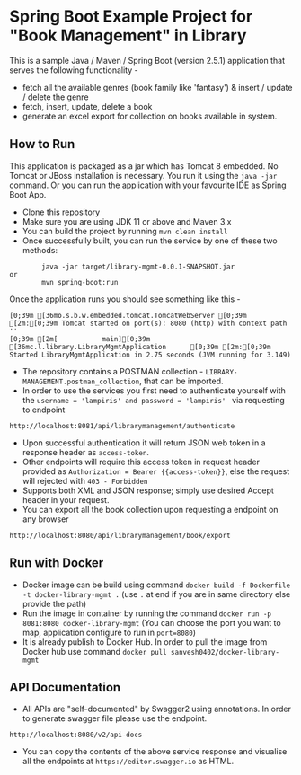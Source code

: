 # Spring Boot Example Project for "Book Management" in Library

This is a sample Java / Maven / Spring Boot (version 2.5.1) application that serves the following functionality -
* fetch all the available genres (book family like 'fantasy') & insert / update / delete the genre
* fetch, insert, update, delete a book
* generate an excel export for collection on books available in system.


## How to Run

This application is packaged as a jar which has Tomcat 8 embedded. No Tomcat or JBoss installation is necessary. You run it using the ```java -jar``` command.
Or you can run the application with your favourite IDE as Spring Boot App.

* Clone this repository
* Make sure you are using JDK 11 or above and Maven 3.x
* You can build the project by running ```mvn clean install```
* Once successfully built, you can run the service by one of these two methods:
```
        java -jar target/library-mgmt-0.0.1-SNAPSHOT.jar
or
        mvn spring-boot:run
```
Once the application runs you should see something like this -

```
[0;39m [36mo.s.b.w.embedded.tomcat.TomcatWebServer [0;39m [2m:[0;39m Tomcat started on port(s): 8080 (http) with context path ''
[0;39m [2m[           main][0;39m [36mc.l.library.LibraryMgmtApplication      [0;39m [2m:[0;39m Started LibraryMgmtApplication in 2.75 seconds (JVM running for 3.149)
```
* The repository contains a POSTMAN collection - ``` LIBRARY-MANAGEMENT.postman_collection ```, that can be imported.
* In order to use the services you first need to authenticate yourself with the ```username = 'lampiris' and password = 'lampiris' ``` via requesting to endpoint
```
http://localhost:8081/api/librarymanagement/authenticate
```
* Upon successful authentication it will return JSON web token in a response header as ``` access-token ```.
* Other endpoints will require this access token in request header provided as ``` Authorization = Bearer {{access-token}} ```, else the request will rejected with ```403 - Forbidden```
* Supports both XML and JSON response; simply use desired Accept header in your request.
* You can export all the book collection upon requesting a endpoint on any browser
```
http://localhost:8080/api/librarymanagement/book/export
```

## Run with Docker

* Docker image can be build using command ``` docker build -f Dockerfile -t docker-library-mgmt . ```  (use ```.``` at end if you are in same directory else provide the path)
* Run the image in container by running the command ``` docker run -p 8081:8080 docker-library-mgmt ``` (You can choose the port you want to map, application configure to run in ```port=8080```)
* It is already publish to Docker Hub. In order to pull the image from Docker hub use command ``` docker pull sanvesh0402/docker-library-mgmt ```

## API Documentation

* All APIs are "self-documented" by Swagger2 using annotations. In order to generate swagger file please use the endpoint.
```
http://localhost:8080/v2/api-docs
```
* You can copy the contents of the above service response and visualise all the endpoints at ```https://editor.swagger.io``` as HTML.
```
